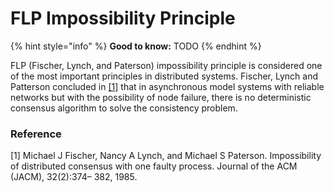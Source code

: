 # FLP Impossibility Principle

{% hint style="info" %}
**Good to know:** TODO
{% endhint %}

FLP (Fischer, Lynch, and Paterson) impossibility principle is considered one of the most important principles in distributed systems. Fischer, Lynch and Patterson concluded in [\[1\]](flp-impossibility-principle.md#reference) that in asynchronous model systems with reliable networks but with the possibility of node failure, there is no deterministic consensus algorithm to solve the consistency problem.

### Reference

\[1] Michael J Fischer, Nancy A Lynch, and Michael S Paterson. Impossibility of distributed consensus with one faulty process. Journal of the ACM (JACM), 32(2):374– 382, 1985.
